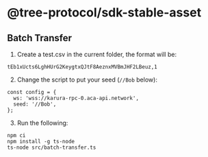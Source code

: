 # @tree-protocol/sdk-stable-asset

## Batch Transfer
1. Create a test.csv in the current folder, the format will be:
```csv
tEb1xUcts6LghHUrG2KeygtxQJtF8AeznxMVBmJHF2LBeuz,1
```
2. Change the script to put your seed (`//Bob` below):
```
const config = {
  ws: 'wss://karura-rpc-0.aca-api.network',
  seed: '//Bob',
};
```
3. Run the following:
```
npm ci
npm install -g ts-node
ts-node src/batch-transfer.ts
```
